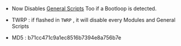 - Now Disables [General Scripts](https://topjohnwu.github.io/Magisk/guides.html#boot-scripts) Too if a Bootloop is detected.
- TWRP : if flashed in `TWRP` , it will disable every Modules and General Scripts

- MD5 : b71cc471c9a1ec8516b7394e8a756b7e
